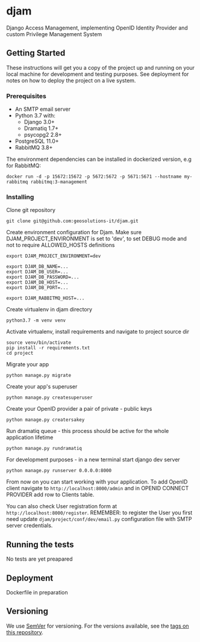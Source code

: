 # djam
Django Access Management, implementing OpenID Identity Provider and custom Privilege Management System

## Getting Started

These instructions will get you a copy of the project up and running on your local machine for development and testing purposes. See deployment for notes on how to deploy the project on a live system.

### Prerequisites

* An SMTP email server
* Python 3.7 with:
    * Django 3.0+
    * Dramatiq 1.7+
    * psycopg2 2.8+
* PostgreSQL 11.0+
* RabbitMQ 3.8+

The environment dependencies can be installed in dockerized version, e.g for RabbitMQ:

```
docker run -d -p 15672:15672 -p 5672:5672 -p 5671:5671 --hostname my-rabbitmq rabbitmq:3-management
```

### Installing

Clone git repository

```
git clone git@github.com:geosolutions-it/djam.git
```

Create environment configuration for Djam. Make sure DJAM_PROJECT_ENVIRONMENT is set to 'dev',
 to set DEBUG mode and not to require ALLOWED_HOSTS definitions

```
export DJAM_PROJECT_ENVIRONMENT=dev

export DJAM_DB_NAME=...
export DJAM_DB_USER=...
export DJAM_DB_PASSWORD=...
export DJAM_DB_HOST=...
export DJAM_DB_PORT=...

export DJAM_RABBITMQ_HOST=...
```

Create virtualenv in djam directory

```
python3.7 -m venv venv
```

Activate virtualenv, install requirements and navigate to project source dir

```
source venv/bin/activate
pip install -r requirements.txt
cd project
```

Migrate your app

```
python manage.py migrate
```

Create your app's superuser

```
python manage.py createsuperuser
```


Create your OpenID provider a pair of private - public keys

```
python manage.py creatersakey
```

Run dramatiq queue - this process should be active for the whole application lifetime

```
python manage.py rundramatiq
```

For development purposes - in a new terminal start django dev server

```
python manage.py runserver 0.0.0.0:8000
```

From now on you can start working with your application. To add OpenID client navigate to `http://localhost:8000/admin`
and in OPENID CONNECT PROVIDER add row to Clients table.

You can also check User registration form at `http://localhost:8000/register`. REMEMBER: to register the User
you first need update `djam/project/conf/dev/email.py` configuration file with SMTP server credentials.   

## Running the tests

No tests are yet preapared

## Deployment

Dockerfile in preparation

## Versioning

We use [SemVer](http://semver.org/) for versioning. For the versions available, see the [tags on this repository](https://github.com/geosolutions-it/djam/tags). 
